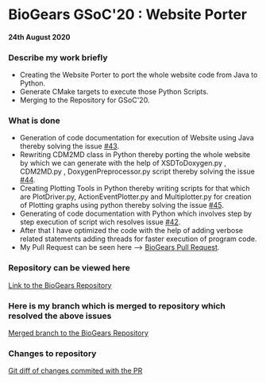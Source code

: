 # BioGears GSoC'20 : Website Porter
#### 24th August 2020

### Describe my work briefly
 
* Creating the Website Porter to port the whole website code from Java to Python.
* Generate CMake targets to execute those Python Scripts.
* Merging to the Repository for GSoC'20.

### What is done

* Generation of code documentation for execution of Website using Java thereby solving the issue [#43](https://github.com/BioGearsEngine/core/issues/43).
* Rewriting CDM2MD class in Python thereby porting the whole website by which we can generate with the help of XSDToDoxygen.py , CDM2MD.py , DoxygenPreprocessor.py script thereby solving the issue [#44](https://github.com/BioGearsEngine/core/issues/44).
* Creating Plotting Tools in Python thereby writing scripts for that which are PlotDriver.py, ActionEventPlotter.py and Multiplotter.py for creation of Plotting graphs using python thereby solving the issue [#45](https://github.com/BioGearsEngine/core/issues/45).
* Generating of code documentation with Python which involves step by step execution of script wich resolves issue [#42](https://github.com/BioGearsEngine/core/issues/42).
* After that I have optimized the code with the help of adding verbose related statements adding threads for faster execution of program code.
* My Pull Request can be seen here --> [BioGears Pull Request](https://github.com/BioGearsEngine/core/pull/46).

### Repository can be viewed here
[Link to the BioGears Repository](https://github.com/BioGearsEngine/core)

### Here is my branch which is merged to repository which resolved the above issues
[Merged branch to the BioGears Repository](https://github.com/BioGearsEngine/core/tree/f/shashankjain12-website)

### Changes to repository
[Git diff of changes commited with the PR](https://github.com/BioGearsEngine/core/compare/f/shashankjain12-website)
